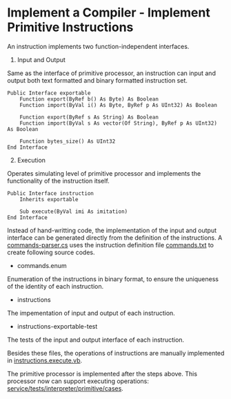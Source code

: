 # Implement a Compiler - Implement Primitive Instructions

An instruction implements two function-independent interfaces.

1. Input and Output

Same as the interface of primitive processor, an instruction can input and
output both text formatted and binary formatted instruction set.

```
Public Interface exportable
    Function export(ByRef b() As Byte) As Boolean
    Function import(ByVal i() As Byte, ByRef p As UInt32) As Boolean

    Function export(ByRef s As String) As Boolean
    Function import(ByVal s As vector(Of String), ByRef p As UInt32) As Boolean

    Function bytes_size() As UInt32
End Interface
```

2. Execution

Operates simulating level of primitive processor and implements the
functionality of the instruction itself.

```
Public Interface instruction
    Inherits exportable

    Sub execute(ByVal imi As imitation)
End Interface
```

Instead of hand-writting code, the implementation of the input and output
interface can be generated directly from the definition of the instructions. A
[commands-parser.cs](https://github.com/Hzj-jie/osi.net/blob/master/service/interpreter/primitive/codegen/commands-parser.cs)
uses the instruction definition file
[commands.txt](https://github.com/Hzj-jie/osi.net/blob/master/service/interpreter/primitive/commands.txt)
to create following source codes.

- commands.enum

Enumeration of the instructions in binary format, to ensure the uniqueness of
the identity of each instruction.

- instructions

The impementation of input and output of each instruction.

- instructions-exportable-test

The tests of the input and output interface of each instruction.

Besides these files, the operations of instructions are manually implemented in
[instructions.execute.vb](https://github.com/Hzj-jie/osi.net/blob/master/service/interpreter/primitive/instructions.execute.vb).

The primitive processor is implemented after the steps above. This processor now
can support executing operations:
[service/tests/interpreter/primitive/cases](https://github.com/Hzj-jie/osi.net/tree/master/service/tests/interpreter/primitive/cases).

